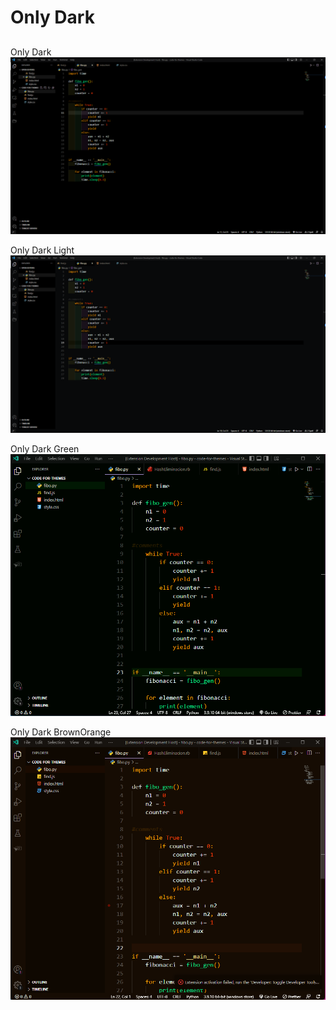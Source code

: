 # Only Dark
##
Only Dark
![This is an Image](https://github.com/yesomac/only_dark/blob/main/only_dark.png?raw=true)

Only Dark Light
![This is an Image](https://github.com/yesomac/only_dark/blob/main/only_dark-light.png?raw=true)

Only Dark Green
![This is an Image](https://github.com/yesomac/only_dark/blob/main/only_darkgreen.png?raw=true)

Only Dark BrownOrange
![This is an Image](https://github.com/yesomac/only_dark/blob/main/only_darkorange.png?raw=true)